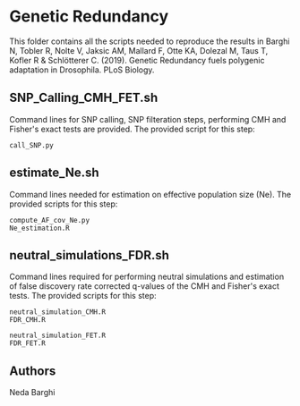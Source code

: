 # Genetic Redundancy

This folder contains all the scripts needed to reproduce the results in Barghi N, Tobler R, Nolte V, Jaksic AM, Mallard F, Otte KA, Dolezal M, Taus T, Kofler R & Schlötterer C. (2019). Genetic Redundancy fuels polygenic adaptation in Drosophila. PLoS Biology.

## SNP_Calling_CMH_FET.sh

Command lines for SNP calling, SNP filteration steps, performing CMH and Fisher's exact tests are provided. The provided script for this step: 

```
call_SNP.py 
```

## estimate_Ne.sh

Command lines needed for estimation on effective population size (Ne). The provided scripts for this step:

```
compute_AF_cov_Ne.py
Ne_estimation.R
```
## neutral_simulations_FDR.sh

Command lines required for performing neutral simulations and estimation of false discovery rate corrected q-values of the CMH and Fisher's exact tests. The provided scripts for this step:

```
neutral_simulation_CMH.R
FDR_CMH.R

neutral_simulation_FET.R
FDR_FET.R
```

## Authors
Neda Barghi


